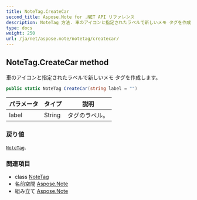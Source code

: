 ```yaml
---
title: NoteTag.CreateCar
second_title: Aspose.Note for .NET API リファレンス
description: NoteTag 方法. 車のアイコンと指定されたラベルで新しいメモ タグを作成します
type: docs
weight: 250
url: /ja/net/aspose.note/notetag/createcar/
---
```

## NoteTag.CreateCar method

車のアイコンと指定されたラベルで新しいメモ タグを作成します。

```csharp
public static NoteTag CreateCar(string label = "")
```

| パラメータ | タイプ | 説明 |
| --- | --- | --- |
| label | String | タグのラベル。 |

### 戻り値

[`NoteTag`](../).

### 関連項目

* class [NoteTag](../)
* 名前空間 [Aspose.Note](../../notetag/)
* 組み立て [Aspose.Note](../../../)


